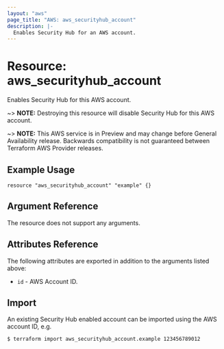```yaml
---
layout: "aws"
page_title: "AWS: aws_securityhub_account"
description: |-
  Enables Security Hub for an AWS account.
---
```


# Resource: aws_securityhub_account

Enables Security Hub for this AWS account.

~> **NOTE:** Destroying this resource will disable Security Hub for this AWS account.

~> **NOTE:** This AWS service is in Preview and may change before General Availability release. Backwards compatibility is not guaranteed between Terraform AWS Provider releases.

## Example Usage

```hcl
resource "aws_securityhub_account" "example" {}
```

## Argument Reference

The resource does not support any arguments.

## Attributes Reference

The following attributes are exported in addition to the arguments listed above:

* `id` - AWS Account ID.

## Import

An existing Security Hub enabled account can be imported using the AWS account ID, e.g.

```
$ terraform import aws_securityhub_account.example 123456789012
```

